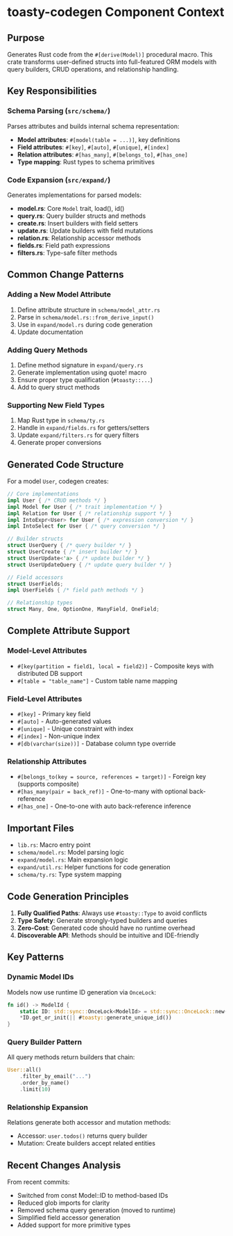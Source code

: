 # toasty-codegen Component Context

## Purpose
Generates Rust code from the `#[derive(Model)]` procedural macro. This crate transforms user-defined structs into full-featured ORM models with query builders, CRUD operations, and relationship handling.

## Key Responsibilities

### Schema Parsing (`src/schema/`)
Parses attributes and builds internal schema representation:
- **Model attributes**: `#[model(table = ...)]`, key definitions
- **Field attributes**: `#[key]`, `#[auto]`, `#[unique]`, `#[index]`  
- **Relation attributes**: `#[has_many]`, `#[belongs_to]`, `#[has_one]`
- **Type mapping**: Rust types to schema primitives

### Code Expansion (`src/expand/`)
Generates implementations for parsed models:
- **model.rs**: Core `Model` trait, load(), id()
- **query.rs**: Query builder structs and methods
- **create.rs**: Insert builders with field setters
- **update.rs**: Update builders with field mutations
- **relation.rs**: Relationship accessor methods
- **fields.rs**: Field path expressions
- **filters.rs**: Type-safe filter methods

## Common Change Patterns

### Adding a New Model Attribute
1. Define attribute structure in `schema/model_attr.rs`
2. Parse in `schema/model.rs::from_derive_input()`
3. Use in `expand/model.rs` during code generation
4. Update documentation

### Adding Query Methods
1. Define method signature in `expand/query.rs`
2. Generate implementation using quote! macro
3. Ensure proper type qualification (`#toasty::...`)
4. Add to query struct methods

### Supporting New Field Types
1. Map Rust type in `schema/ty.rs`
2. Handle in `expand/fields.rs` for getters/setters
3. Update `expand/filters.rs` for query filters
4. Generate proper conversions

## Generated Code Structure

For a model `User`, codegen creates:
```rust
// Core implementations
impl User { /* CRUD methods */ }
impl Model for User { /* trait implementation */ }
impl Relation for User { /* relationship support */ }
impl IntoExpr<User> for User { /* expression conversion */ }
impl IntoSelect for User { /* query conversion */ }

// Builder structs
struct UserQuery { /* query builder */ }
struct UserCreate { /* insert builder */ }
struct UserUpdate<'a> { /* update builder */ }
struct UserUpdateQuery { /* update query builder */ }

// Field accessors
struct UserFields;
impl UserFields { /* field path methods */ }

// Relationship types
struct Many, One, OptionOne, ManyField, OneField;
```

## Complete Attribute Support

### Model-Level Attributes
- `#[key(partition = field1, local = field2)]` - Composite keys with distributed DB support
- `#[table = "table_name"]` - Custom table name mapping

### Field-Level Attributes  
- `#[key]` - Primary key field
- `#[auto]` - Auto-generated values
- `#[unique]` - Unique constraint with index
- `#[index]` - Non-unique index
- `#[db(varchar(size))]` - Database column type override

### Relationship Attributes
- `#[belongs_to(key = source, references = target)]` - Foreign key (supports composite)
- `#[has_many(pair = back_ref)]` - One-to-many with optional back-reference
- `#[has_one]` - One-to-one with auto back-reference inference

## Important Files

- `lib.rs`: Macro entry point
- `schema/model.rs`: Model parsing logic
- `expand/model.rs`: Main expansion logic
- `expand/util.rs`: Helper functions for code generation
- `schema/ty.rs`: Type system mapping

## Code Generation Principles

1. **Fully Qualified Paths**: Always use `#toasty::Type` to avoid conflicts
2. **Type Safety**: Generate strongly-typed builders and queries
3. **Zero-Cost**: Generated code should have no runtime overhead
4. **Discoverable API**: Methods should be intuitive and IDE-friendly

## Key Patterns

### Dynamic Model IDs
Models now use runtime ID generation via `OnceLock`:
```rust
fn id() -> ModelId {
    static ID: std::sync::OnceLock<ModelId> = std::sync::OnceLock::new();
    *ID.get_or_init(|| #toasty::generate_unique_id())
}
```

### Query Builder Pattern
All query methods return builders that chain:
```rust
User::all()
    .filter_by_email("...")
    .order_by_name()
    .limit(10)
```

### Relationship Expansion
Relations generate both accessor and mutation methods:
- Accessor: `user.todos()` returns query builder
- Mutation: Create builders accept related entities

## Recent Changes Analysis

From recent commits:
- Switched from const Model::ID to method-based IDs
- Reduced glob imports for clarity
- Removed schema query generation (moved to runtime)
- Simplified field accessor generation
- Added support for more primitive types